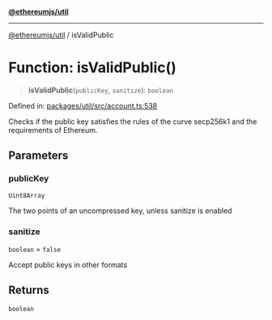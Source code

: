 [**@ethereumjs/util**](../README.md)

***

[@ethereumjs/util](../README.md) / isValidPublic

# Function: isValidPublic()

> **isValidPublic**(`publicKey`, `sanitize`): `boolean`

Defined in: [packages/util/src/account.ts:538](https://github.com/Dargon789/ethereumjs-monorepo/blob/master/packages/util/src/account.ts#L538)

Checks if the public key satisfies the rules of the curve secp256k1
and the requirements of Ethereum.

## Parameters

### publicKey

`Uint8Array`

The two points of an uncompressed key, unless sanitize is enabled

### sanitize

`boolean` = `false`

Accept public keys in other formats

## Returns

`boolean`
